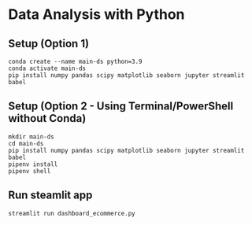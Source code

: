 # Data Analysis with Python

## Setup  (Option 1)
```
conda create --name main-ds python=3.9
conda activate main-ds
pip install numpy pandas scipy matplotlib seaborn jupyter streamlit babel
```

## Setup (Option 2 - Using Terminal/PowerShell without Conda)
```
mkdir main-ds
cd main-ds
pip install numpy pandas scipy matplotlib seaborn jupyter streamlit babel
pipenv install
pipenv shell
```

## Run steamlit app
```
streamlit run dashboard_ecommerce.py
```
